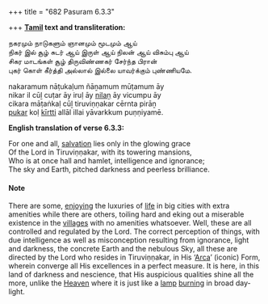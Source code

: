 +++
title = "682 Pasuram 6.3.3"

+++
**[Tamil](/definition/tamil#history "show Tamil definitions") text and transliteration:**

நகரமும் நாடுகளும் ஞானமும் மூடமும் ஆய்  
நிகர் இல் சூழ் சுடர் ஆய் இருள் ஆய் நிலன் ஆய் விசும்பு ஆய்  
சிகர மாடங்கள் சூழ் திருவிண்ணகர் சேர்ந்த பிரான்  
புகர் கொள் கீர்த்தி அல்லால் இல்லை யாவர்க்கும் புண்ணியமே.

nakaramum nāṭukaḷum ñāṉamum mūṭamum āy  
nikar il cūḻ cuṭar āy iruḷ āy [nilaṉ](/definition/nilan#history "show nilaṉ definitions") āy vicumpu āy  
cikara māṭaṅkaḷ cūḻ tiruviṇṇakar cērnta pirāṉ  
[pukar](/definition/pukar#history "show pukar definitions") koḷ [kīrtti](/definition/kirti#history "show kīrtti definitions") allāl illai yāvarkkum puṇṇiyamē.

**English translation of verse 6.3.3:**

For one and all, [salvation](/definition/salvation#history "show salvation definitions") lies only in the glowing grace  
Of the Lord in Tiruviṇṇakar, with its towering mansions,  
Who is at once hall and hamlet, intelligence and ignorance;  
The sky and Earth, pitched darkness and peerless brilliance.

#### Note

There are some, [enjoying](/definition/enjoying#history "show enjoying definitions") the luxuries of [life](/definition/life#history "show life definitions") in big cities with extra amenities while there are others, toiling hard and eking out a miserable existence in the [villages](/definition/village#history "show villages definitions") with no amenities whatsoever. Well, these are all controlled and regulated by the Lord. The correct perception of things, with due intelligence as well as misconception resulting from ignorance, light and darkness, the concrete Earth and the nebulous Sky, all these are directed by the Lord who resides in Tiruviṇṇakar, in His ‘[Arca](/definition/arca#history "show Arca definitions")’ (iconic) Form, wherein converge all His excellences in a perfect measure. It is here, in this land of darkness and nescience, that His auspicious qualities shine all the more, unlike the [Heaven](/definition/heaven#history "show Heaven definitions") where it is just like a [lamp](/definition/lamp#history "show lamp definitions") [burning](/definition/burning#history "show burning definitions") in broad day-light.


